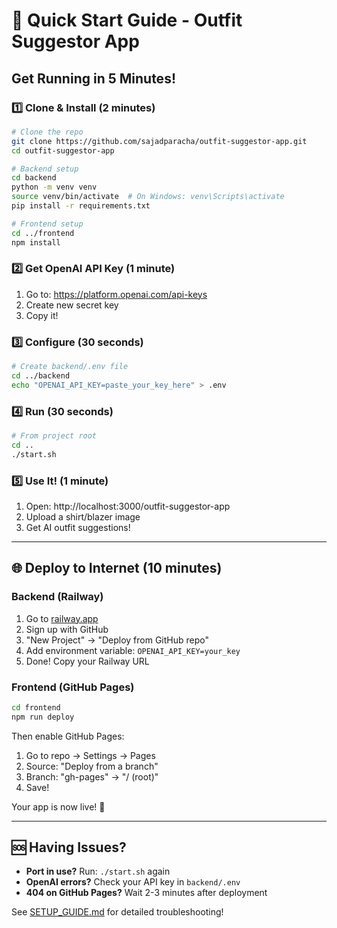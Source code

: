 # 🚀 Quick Start Guide - Outfit Suggestor App

## Get Running in 5 Minutes!

### 1️⃣ **Clone & Install** (2 minutes)
```bash
# Clone the repo
git clone https://github.com/sajadparacha/outfit-suggestor-app.git
cd outfit-suggestor-app

# Backend setup
cd backend
python -m venv venv
source venv/bin/activate  # On Windows: venv\Scripts\activate
pip install -r requirements.txt

# Frontend setup
cd ../frontend
npm install
```

### 2️⃣ **Get OpenAI API Key** (1 minute)
1. Go to: https://platform.openai.com/api-keys
2. Create new secret key
3. Copy it!

### 3️⃣ **Configure** (30 seconds)
```bash
# Create backend/.env file
cd ../backend
echo "OPENAI_API_KEY=paste_your_key_here" > .env
```

### 4️⃣ **Run** (30 seconds)
```bash
# From project root
cd ..
./start.sh
```

### 5️⃣ **Use It!** (1 minute)
1. Open: http://localhost:3000/outfit-suggestor-app
2. Upload a shirt/blazer image
3. Get AI outfit suggestions!

---

## 🌐 Deploy to Internet (10 minutes)

### Backend (Railway)
1. Go to [railway.app](https://railway.app)
2. Sign up with GitHub
3. "New Project" → "Deploy from GitHub repo"
4. Add environment variable: `OPENAI_API_KEY=your_key`
5. Done! Copy your Railway URL

### Frontend (GitHub Pages)
```bash
cd frontend
npm run deploy
```

Then enable GitHub Pages:
1. Go to repo → Settings → Pages
2. Source: "Deploy from a branch"
3. Branch: "gh-pages" → "/ (root)"
4. Save!

Your app is now live! 🎉

---

## 🆘 Having Issues?

- **Port in use?** Run: `./start.sh` again
- **OpenAI errors?** Check your API key in `backend/.env`
- **404 on GitHub Pages?** Wait 2-3 minutes after deployment

See [SETUP_GUIDE.md](SETUP_GUIDE.md) for detailed troubleshooting!

